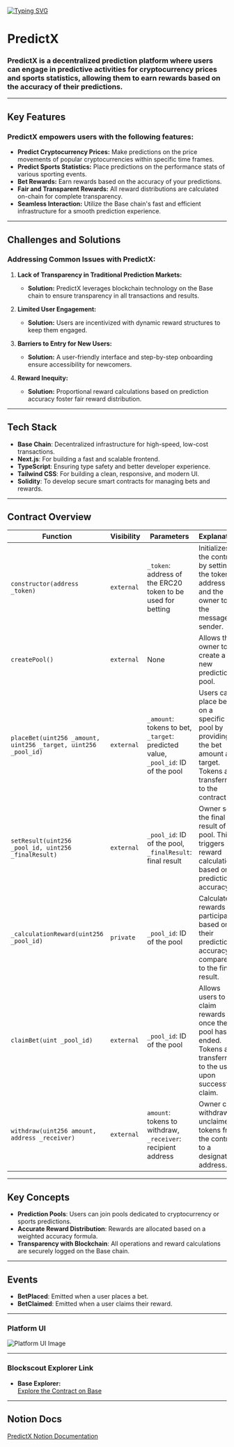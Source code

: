 <a href="https://git.io/typing-svg"><img src="https://readme-typing-svg.demolab.com?font=Fira+Code&weight=1000&size=55&pause=1000&center=true&vCenter=true&width=1000&lines=PredictX;  Predict+Bet+Earn+Rewards" alt="Typing SVG" /></a>

# PredictX

### PredictX is a decentralized prediction platform where users can engage in predictive activities for **cryptocurrency prices** and **sports statistics**, allowing them to earn rewards based on the accuracy of their predictions.

---

## Key Features

### PredictX empowers users with the following features:

- **Predict Cryptocurrency Prices:** Make predictions on the price movements of popular cryptocurrencies within specific time frames.
- **Predict Sports Statistics:** Place predictions on the performance stats of various sporting events.
- **Bet Rewards:** Earn rewards based on the accuracy of your predictions.
- **Fair and Transparent Rewards:** All reward distributions are calculated on-chain for complete transparency.
- **Seamless Interaction:** Utilize the Base chain's fast and efficient infrastructure for a smooth prediction experience.

---

## Challenges and Solutions

### Addressing Common Issues with PredictX:

1. **Lack of Transparency in Traditional Prediction Markets:**
   - **Solution:** PredictX leverages blockchain technology on the Base chain to ensure transparency in all transactions and results.

2. **Limited User Engagement:**
   - **Solution:** Users are incentivized with dynamic reward structures to keep them engaged.

3. **Barriers to Entry for New Users:**
   - **Solution:** A user-friendly interface and step-by-step onboarding ensure accessibility for newcomers.

4. **Reward Inequity:**
   - **Solution:** Proportional reward calculations based on prediction accuracy foster fair reward distribution.

---

## Tech Stack

- **Base Chain**: Decentralized infrastructure for high-speed, low-cost transactions.
- **Next.js**: For building a fast and scalable frontend.
- **TypeScript**: Ensuring type safety and better developer experience.
- **Tailwind CSS**: For building a clean, responsive, and modern UI.
- **Solidity**: To develop secure smart contracts for managing bets and rewards.

---

## Contract Overview

| **Function**                | **Visibility** | **Parameters**                                                                 | **Explanation**                                                                                                                                                                                                                                    |
|-----------------------------|----------------|-------------------------------------------------------------------------------|----------------------------------------------------------------------------------------------------------------------------------------------------------------------------------------------------------------------------------------------------|
| `constructor(address _token)`| `external`     | `_token`: address of the ERC20 token to be used for betting                    | Initializes the contract by setting the token address and the owner to the message sender.                                                                                                                                                        |
| `createPool()`               | `external`     | None                                                                          | Allows the owner to create a new prediction pool.                                                                                                                                                                                                 |
| `placeBet(uint256 _amount, uint256 _target, uint256 _pool_id)`| `external` | `_amount`: tokens to bet, `_target`: predicted value, `_pool_id`: ID of the pool| Users can place bets on a specific pool by providing the bet amount and target. Tokens are transferred to the contract.                                                                                                                            |
| `setResult(uint256 _pool_id, uint256 _finalResult)` | `external`    | `_pool_id`: ID of the pool, `_finalResult`: final result                       | Owner sets the final result of the pool. This triggers reward calculation based on prediction accuracy.                                                                                                    |
| `_calculationReward(uint256 _pool_id)` | `private`      | `_pool_id`: ID of the pool                                                   | Calculates rewards for participants based on their prediction accuracy compared to the final result.                                                                                                       |
| `claimBet(uint _pool_id)`    | `external`     | `_pool_id`: ID of the pool                                                    | Allows users to claim rewards once the pool has ended. Tokens are transferred to the user upon successful claim.                                                                                          |
| `withdraw(uint256 amount, address _receiver)` | `external`    | `amount`: tokens to withdraw, `_receiver`: recipient address                  | Owner can withdraw unclaimed tokens from the contract to a designated address.                                                                                                                             |

---

## Key Concepts

- **Prediction Pools**: Users can join pools dedicated to cryptocurrency or sports predictions.
- **Accurate Reward Distribution**: Rewards are allocated based on a weighted accuracy formula.
- **Transparency with Blockchain**: All operations and reward calculations are securely logged on the Base chain.

---

## Events

- **BetPlaced**: Emitted when a user places a bet.
- **BetClaimed**: Emitted when a user claims their reward.

---

### Platform UI 
![Platform UI Image]()

---

### Blockscout Explorer Link

- **Base Explorer:**  
  [Explore the Contract on Base](https://base-sepolia.blockscout.com/address/0x82d9173B1c4E26f6dd5C16fa2a75C26acEC2d19c)

---

## Notion Docs

[PredictX Notion Documentation]()
